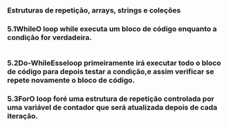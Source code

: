### Estruturas de repetição, arrays, strings e coleções

### 5.1WhileO  loop  while  executa  um  bloco  de  código  enquanto  a  condição  for verdadeira. 
````aidl

````
### 5.2Do-WhileEsseloop primeiramente irá executar todo o bloco de código para depois testar a condição,e assim verificar se repete novamente o bloco de código.

### 5.3ForO loop foré uma estrutura de repetição controlada por uma variável de contador que será atualizada depois de cada iteração. 
